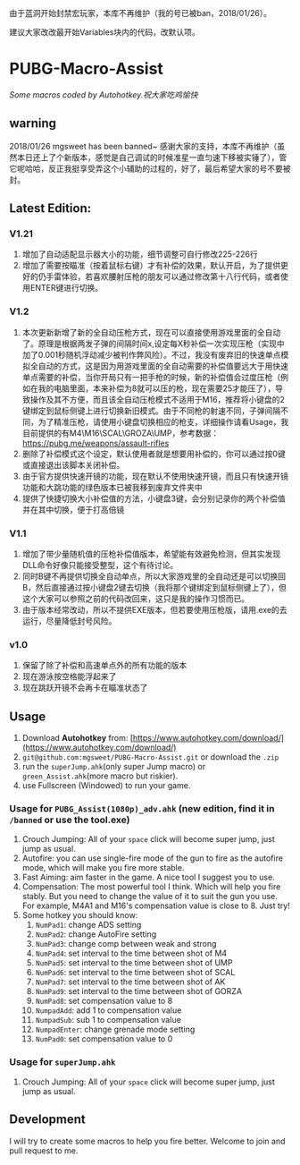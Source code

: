 由于蓝洞开始封禁宏玩家，本库不再维护（我的号已被ban，2018/01/26）。

建议大家改改最开始Variables块内的代码，改默认项。

# PUBG-Macro-Assist
*Some macros coded by Autohotkey.祝大家吃鸡愉快*

## warning
2018/01/26 mgsweet has been banned~
感谢大家的支持，本库不再维护（虽然本日还上了个新版本，感觉是自己调试的时候准星一直匀速下移被实锤了），管它呢哈哈，反正我挺享受弄这个小辅助的过程的，好了，最后希望大家的号不要被封。

## Latest Edition:
### V1.21
1. 增加了自动适配显示器大小的功能，细节调整可自行修改225-226行
2. 增加了需要按瞄准（按着鼠标右键）才有补偿的效果，默认开启，为了提供更好的仍手雷体验，若喜欢腰射压枪的朋友可以通过修改第十八行代码，或者使用ENTER键进行切换。

### V1.2
1. 本次更新新增了新的全自动压枪方式，现在可以直接使用游戏里面的全自动了。原理是根据两发子弹的间隔时间x,设定每X秒补偿一次实现压枪（实现中加了0.001秒随机浮动减少被判作弊风险）。不过，我没有废弃旧的快速单点模拟全自动的方式，这是因为用游戏里面的全自动需要的补偿值要远大于用快速单点需要的补偿，当你开局只有一把手枪的时候，新的补偿值会过度压枪（例如在我的电脑里面，本来补偿为8就可以压的枪，现在需要25才能压了），导致操作及其不方便，而且该全自动压枪模式不适用于M16，推荐将小键盘的2键绑定到鼠标侧键上进行切换新旧模式。由于不同枪的射速不同，子弹间隔不同，为了精准压枪，请使用小键盘切换相应的枪支，详细操作请看Usage，我目前提供的有M4\M16\SCAL\GROZA\UMP，参考数据：https://pubg.me/weapons/assault-rifles
2. 删除了补偿模式这个设定，默认使用者就是想要用补偿的，你可以通过按0键或直接退出该脚本关闭补偿。
3. 由于官方提供快速开镜的功能，现在默认不使用快速开镜，而且只有快速开镜功能和大跳功能的绿色版本已被我移到废弃文件夹中
4. 提供了快捷切换大小补偿值的方法，小键盘3键，会分别记录你的两个补偿值并在其中切换，便于打高倍镜

### V1.1
1. 增加了带少量随机值的压枪补偿值版本，希望能有效避免检测，但其实发现DLL命令好像只能接受整型，这个有待讨论。
2. 同时B键不再提供切换全自动单点，所以大家游戏里的全自动还是可以切换回B，然后直接通过按小键盘2键去切换（我将那个键绑定到鼠标侧键上了），但这个大家可以参照之前的代码改回来，这只是我的操作习惯而已。
3. 由于版本经常改动，所以不提供EXE版本，但若要使用压枪版，请用.exe的去运行，尽量降低封号风险。

### v1.0
1. 保留了除了补偿和高速单点外的所有功能的版本
2. 现在游泳按空格能浮起来了
3. 现在跳跃开镜不会再卡在瞄准状态了

## Usage
1. Download **Autohotkey** from: [https://www.autohotkey.com/download/](https://www.autohotkey.com/download/)
2. `git@github.com:mgsweet/PUBG-Macro-Assist.git` or download the `.zip`
3. run the `superJump.ahk`(only super Jump macro) or `green_Assist.ahk`(more macro but  riskier).
4. use Fullscreen (Windowed) to run your game.

### Usage for  `PUBG_Assist(1080p)_adv.ahk` (new edition, find it in `/banned` or use the tool.exe)
1. Crouch Jumping: All of your `space` click will become super jump, just jump as usual.
2. Autofire: you can use single-fire mode of the gun to fire as the autofire mode, which will make you fire more stable. 
3. Fast Aiming: aim faster in the game. A nice tool I suggest you to use. 
4. Compensation: The most powerful tool I think. Which will help you fire stably. But you need to change the value of it to suit the gun you use. For example, M4A1 and M16's  compensation value is close to 8. Just try!
5. Some hotkey you should know:
	1. `NumPad1`: change ADS setting
	2. `NumPad2`: change AutoFire setting
	3. `NumPad3`: change comp between weak and strong
	4. `NumPad4`: set interval to the time between shot of M4
	5. `NumPad5`: set interval to the time between shot of UMP
	6. `NumPad6`: set interval to the time between shot of SCAL
	7. `NumPad7`: set interval to the time between shot of AK
	8. `NumPad9`: set interval to the time between shot of GORZA
	9. `NumPad8`: set compensation value to 8
	10. `NumpadAdd`: add 1 to  compensation value
	11. `NumpadSub`: sub 1 to  compensation value
	12. `NumpadEnter`: change grenade mode setting
	13. `NumPad0`: set compensation value to 0

### Usage for  `superJump.ahk`
1. Crouch Jumping: All of your `space` click will become super jump, just jump as usual.

## Development
I will try to create some macros to help you fire better.
Welcome to join and pull request to me.
